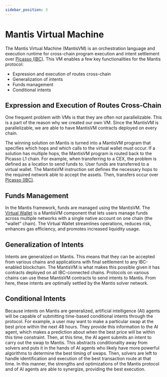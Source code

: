 ```yaml
---
sidebar_position: 3
---
```

# Mantis Virtual Machine

The Mantis Virtual Machine (MantisVM) is an orchestration language and execution runtime for cross-chain program execution and intent settlement over [Picasso (IBC)](https://docs.picasso.network/). This VM enables a few key functionalities for the Mantis protocol:

- Expression and execution of routes cross-chain
- Generalization of intents
- Funds management
- Conditional intents

## Expression and Execution of Routes Cross-Chain

One frequent problem with VMs is that they are often not parallelizable. This is a part of the reason why we created our own VM. Since the MantisVM is parallelizable, we are able to have MantisVM contracts deployed on every chain.

The winning solution on Mantis is turned into a MantisVM program that specifies which hops and which calls to the virtual wallet must occur. If a solution has multiple hops, the MantisVM program is routed back to the Picasso L1 chain. For example, when transferring to a CEX, the problem is defined as a location to send funds to. User funds are transferred to a virtual wallet. The MantisVM instruction set defines the necessary hops to the required network able to accept the assets. Then, transfers occur over [Picasso (IBC)](https://docs.picasso.network/).

## Funds Management

In the Mantis framework, funds are managed using the MantisVM. The [Virtual Wallet](https://docs.composable.finance/technology/cvm/virtual-wallet) is a MantisVM component that lets users manage funds across multiple networks with a single native account on one chain (the "wallet" chain). The Virtual Wallet streamlines operations, reduces risk, enhances gas efficiency, and promotes increased liquidity usage.

## Generalization of Intents

Intents are generalized on Mantis. This means that they can be accepted from various chains and applications with final settlement to any IBC-enabled blockchain. The MantisVM is what makes this possible given it has contracts deployed on all IBC-connected chains. Protocols on various chains can use these MantisVM contracts to send intents to Mantis. From here, these intents are optimally settled by the Mantis solver network.

## Conditional Intents

Because intents on Mantis are generalized, artificial intelligence (AI) agents will be capable of submitting time-based conditional intents through the protocol. For example, a user may want to make a particular swap at the best price within the next 48 hours. They provide this information to the AI agent, which makes a prediction about when the best price will be within this time constraint. Then, at this time, the AI agent submits an intent to carry out the swap to Mantis. This abstracts conditionality away from solvers and puts it in the hands of AI agents who likely have more powerful algorithms to determine the best timing of swaps. Then, solvers are left to handle identification and execution of the best transaction route at that time. In this manner, the strengths and optimizations of the Mantis protocol and of AI agents are able to synergize, providing the best execution.
